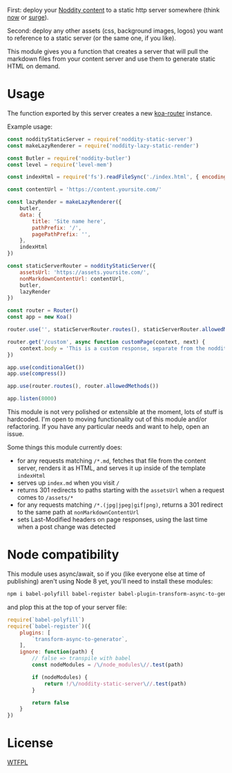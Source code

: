 First: deploy your [Noddity content](http://noddity.com/#!/post/noddity-backend.md) to a static http server somewhere (think [now](https://zeit.co/now) or [surge](https://surge.sh/)).

Second: deploy any other assets (css, background images, logos) you want to reference to a static server (or the same one, if you like).

This module gives you a function that creates a server that will pull the markdown files from your content server and use them to generate static HTML on demand.

# Usage

The function exported by this server creates a new [koa-router](https://github.com/alexmingoia/koa-router) instance.

Example usage:

```js
const noddityStaticServer = require('noddity-static-server')
const makeLazyRenderer = require('noddity-lazy-static-render')

const Butler = require('noddity-butler')
const level = require('level-mem')

const indexHtml = require('fs').readFileSync('./index.html', { encoding: 'utf8' })

const contentUrl = 'https://content.yoursite.com/'

const lazyRender = makeLazyRenderer({
	butler,
	data: {
		title: 'Site name here',
		pathPrefix: '/',
		pagePathPrefix: '',
	},
	indexHtml
})

const staticServerRouter = noddityStaticServer({
	assetsUrl: 'https://assets.yoursite.com/',
	nonMarkdownContentUrl: contentUrl,
	butler,
	lazyRender
})

const router = Router()
const app = new Koa()

router.use('', staticServerRouter.routes(), staticServerRouter.allowedMethods())

router.get('/custom', async function customPage(context, next) {
	context.body = 'This is a custom response, separate from the noddity-static-server routes!'
})

app.use(conditionalGet())
app.use(compress())

app.use(router.routes(), router.allowedMethods())

app.listen(8000)
```

This module is not very polished or extensible at the moment, lots of stuff is hardcoded.  I'm open to moving functionality out of this module and/or refactoring.  If you have any particular needs and want to help, open an issue.

Some things this module currently does:

- for any requests matching `/*.md`, fetches that file from the content server, renders it as HTML, and serves it up inside of the template `indexHtml`
- serves up `index.md` when you visit `/`
- returns 301 redirects to paths starting with the `assetsUrl` when a request comes to `/assets/*`
- for any requests matching `/*.(jpg|jpeg|gif|png)`, returns a 301 redirect to the same path at `nonMarkdownContentUrl`
- sets Last-Modified headers on page responses, using the last time when a post change was detected

# Node compatibility

This module uses async/await, so if you (like everyone else at time of publishing) aren't using Node 8 yet, you'll need to install these modules:

```sh
npm i babel-polyfill babel-register babel-plugin-transform-async-to-generator -S
```

and plop this at the top of your server file:

```js
require(`babel-polyfill`)
require(`babel-register`)({
	plugins: [
		`transform-async-to-generator`,
	],
	ignore: function(path) {
		// false => transpile with babel
		const nodeModules = /\/node_modules\//.test(path)

		if (nodeModules) {
			return !/\/noddity-static-server\//.test(path)
		}

		return false
	}
})
```

# License

[WTFPL](http://wtfpl2.com/)
